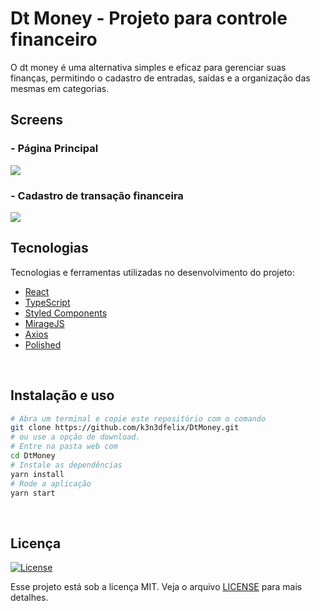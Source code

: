 # Dt Money - Projeto para controle financeiro 
O dt money é uma alternativa simples e eficaz para gerenciar suas finanças, permitindo o cadastro de entradas, saídas e a organização das mesmas em categorias.

## Screens
### - Página Principal
<img src="https://github.com/k3n3dfelix/RocketSeat/blob/main/dtmoney/screens/pagina-principal-dtmoney.JPG" />

### - Cadastro de transação financeira
<img src="https://github.com/k3n3dfelix/RocketSeat/blob/main/dtmoney/screens/cadastro-transa%C3%A7%C3%A3o-dtmoney.JPG" />

## Tecnologias

Tecnologias e ferramentas utilizadas no desenvolvimento do projeto:

- [React](https://reactjs.org/)
- [TypeScript](https://www.typescriptlang.org/)
- [Styled Components](https://styled-components.com/)
- [MirageJS](https://miragejs.com/)
- [Axios](https://github.com/axios/axios)
- [Polished](https://polished.js.org/)

<br>

## Instalação e uso

```bash
# Abra um terminal e copie este repositório com o comando
git clone https://github.com/k3n3dfelix/DtMoney.git
# ou use a opção de download.
# Entre na pasta web com 
cd DtMoney
# Instale as dependências
yarn install
# Rode a aplicação
yarn start
```

<br>

## Licença
<a href="https://opensource.org/licenses/MIT">
    <img alt="License" src="https://img.shields.io/badge/license-MIT-ff512f?style=flat-square">
</a>

<br>

Esse projeto está sob a licença MIT. Veja o arquivo [LICENSE](/LICENSE) para mais detalhes.
